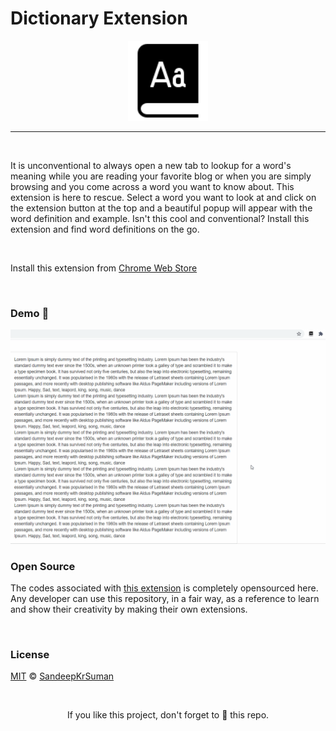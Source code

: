 # Dictionary Extension

<p align="center"><a href="https://chrome.google.com/webstore/detail/dictionary/dlapopclhkmhhkmjhhaloapiiepbbnii"><img src="/assets/icon128.png" /></a></p>

---

<br>

<p>It is unconventional to always open a new tab to lookup for a word's meaning while you are reading your favorite blog or when you are simply browsing and you come across a word you want to know about. This extension is here to rescue. Select a word you want to look at and click on the extension button at the top and a beautiful popup will appear with the word definition and example. Isn't this cool and conventional? Install this extension and find word definitions on the go.</p>
  
<br>
  
Install this extension from [Chrome Web Store](https://chrome.google.com/webstore/detail/dictionary/dlapopclhkmhhkmjhhaloapiiepbbnii)  
  
<br>

### Demo 🎥

![](/assets/demo.gif)

### Open Source

The codes associated with [this extension](https://chrome.google.com/webstore/detail/dictionary/dlapopclhkmhhkmjhhaloapiiepbbnii) is completely opensourced here. Any developer can use this repository, in a fair way, as a reference to learn and show their creativity by making their own extensions.

<br>

### License

[MIT](LICENSE) © [SandeepKrSuman](https://github.com/SandeepKrSuman)

<br>

<p align="center">If you like this project, don't forget to 🌟 this repo.</p>
